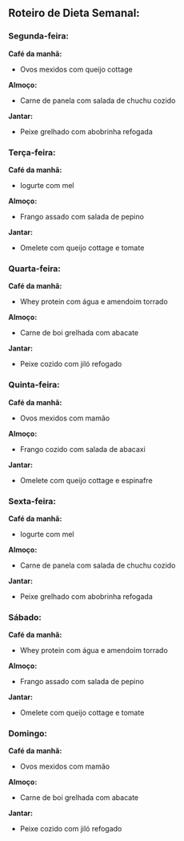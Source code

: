 ## Roteiro de Dieta Semanal:

### Segunda-feira:

**Café da manhã:**
- Ovos mexidos com queijo cottage

**Almoço:**
- Carne de panela com salada de chuchu cozido

**Jantar:**
- Peixe grelhado com abobrinha refogada

### Terça-feira:

**Café da manhã:**
- Iogurte com mel

**Almoço:**
- Frango assado com salada de pepino

**Jantar:**
- Omelete com queijo cottage e tomate

### Quarta-feira:

**Café da manhã:**
- Whey protein com água e amendoim torrado

**Almoço:**
- Carne de boi grelhada com abacate

**Jantar:**
- Peixe cozido com jiló refogado

### Quinta-feira:

**Café da manhã:**
- Ovos mexidos com mamão

**Almoço:**
- Frango cozido com salada de abacaxi

**Jantar:**
- Omelete com queijo cottage e espinafre

### Sexta-feira:

**Café da manhã:**
- Iogurte com mel

**Almoço:**
- Carne de panela com salada de chuchu cozido

**Jantar:**
- Peixe grelhado com abobrinha refogada

### Sábado:

**Café da manhã:**
- Whey protein com água e amendoim torrado

**Almoço:**
- Frango assado com salada de pepino

**Jantar:**
- Omelete com queijo cottage e tomate

### Domingo:

**Café da manhã:**
- Ovos mexidos com mamão

**Almoço:**
- Carne de boi grelhada com abacate

**Jantar:**
- Peixe cozido com jiló refogado
